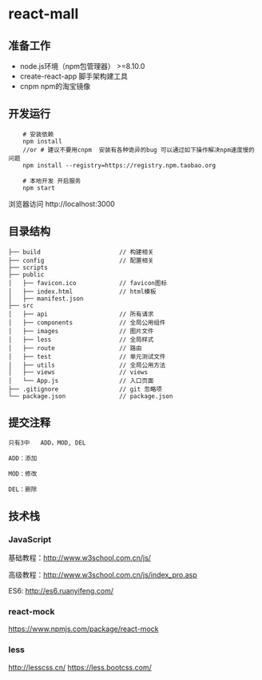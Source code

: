 # react-mall
## 准备工作
- node.js环境（npm包管理器） >=8.10.0
- create-react-app 脚手架构建工具
- cnpm  npm的淘宝镜像

## 开发运行
```
    # 安装依赖
    npm install
    //or # 建议不要用cnpm  安装有各种诡异的bug 可以通过如下操作解决npm速度慢的问题
    npm install --registry=https://registry.npm.taobao.org

    # 本地开发 开启服务
    npm start
```
浏览器访问 http://localhost:3000

## 目录结构
```
├── build                      // 构建相关  
├── config                     // 配置相关
├── scripts                    
├── public                     
│   ├── favicon.ico            // favicon图标
│   ├── index.html             // html模板
│   ├── manifest.json
├── src                        
│   ├── api                    // 所有请求
│   ├── components             // 全局公用组件
│   ├── images                 // 图片文件
│   ├── less                   // 全局样式
│   ├── route                  // 路由
│   ├── test                   // 单元测试文件
│   ├── utils                  // 全局公用方法
│   ├── views                  // views
│   └── App.js                 // 入口页面
├── .gitignore                 // git 忽略项
└── package.json               // package.json
```

## 提交注释

    只有3中   ADD，MOD, DEL

    ADD：添加

    MOD：修改

    DEL：删除

## 技术栈

### JavaScript

基础教程：http://www.w3school.com.cn/js/

高级教程：http://www.w3school.com.cn/js/index_pro.asp

ES6: http://es6.ruanyifeng.com/

### react-mock 
https://www.npmjs.com/package/react-mock

### less
http://lesscss.cn/
https://less.bootcss.com/